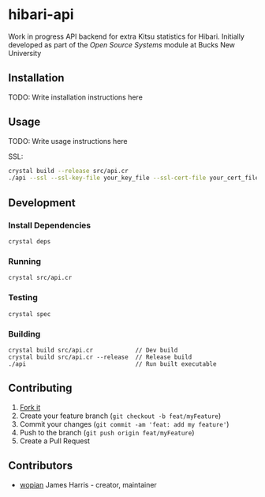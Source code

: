 # hibari-api

Work in progress API backend for extra Kitsu statistics for Hibari.
Initially developed as part of the *Open Source Systems* module at Bucks New University

## Installation

TODO: Write installation instructions here

## Usage

TODO: Write usage instructions here

SSL:
```bash
crystal build --release src/api.cr
./api --ssl --ssl-key-file your_key_file --ssl-cert-file your_cert_file
```
## Development

### Install Dependencies

```shell
crystal deps
```

### Running

```shell
crystal src/api.cr
```

### Testing

```shell
crystal spec
```

### Building

```shell
crystal build src/api.cr            // Dev build
crystal build src/api.cr --release  // Release build
./api                               // Run built executable
```

## Contributing

1. [Fork it](https://github.com/wopian/hibari-api/fork)
2. Create your feature branch (`git checkout -b feat/myFeature`)
3. Commit your changes (`git commit -am 'feat: add my feature'`)
4. Push to the branch (`git push origin feat/myFeature`)
5. Create a Pull Request

## Contributors

- [wopian](https://github.com/wopian) James Harris - creator, maintainer
